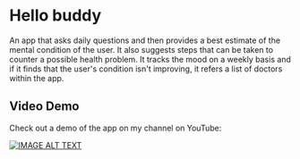 # Hello buddy

An app that asks daily questions and then provides a best estimate of the mental condition of the user. It also suggests steps that can be taken to counter a possible health problem. It tracks the mood on a weekly basis and if it finds that the user's condition isn't improving, it refers a list of doctors within the app. 


## Video Demo
Check out a demo of the app on my channel on YouTube:

[![IMAGE ALT TEXT](http://img.youtube.com/vi/AdQA9cpkRCk/0.jpg)](http://www.youtube.com/watch?v=AdQA9cpkRCk "Video Title")
